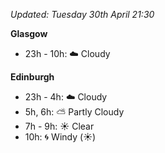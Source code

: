 *Updated: Tuesday 30th April 21:30*

**Glasgow**

* 23h - 10h: :cloud: Cloudy

**Edinburgh**

* 23h - 4h: :cloud: Cloudy
* 5h, 6h: :partly_sunny: Partly Cloudy
* 7h - 9h: :sunny: Clear
* 10h: :cyclone: Windy (:sunny:)
